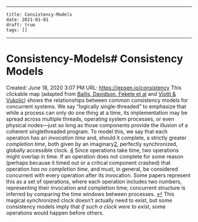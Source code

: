 
---
    title: Consistency-Models
    date: 2021-01-01    
    draft: true
    tags: []
---
# Consistency-Models# Consistency Models
Created: June 18, 2020 3:07 PM
URL: https://jepsen.io/consistency
This clickable map (adapted from [Bailis, Davidson, Fekete et al](http://www.vldb.org/pvldb/vol7/p181-bailis.pdf) and [Viotti & Vukolic](https://arxiv.org/pdf/1512.00168.pdf)) shows the relationships between common consistency models for concurrent systems.
We say “logically single-threaded” to emphasize that while a process can only do one thing at a time, its implementation may be spread across multiple threads, operating system processes, or even physical nodes—just so long as those components provide the illusion of a coherent singlethreaded program.
To model this, we say that each operation has an *invocation time* and, should it complete, a strictly greater *completion time*, both given by an imaginary[2](https://jepsen.io/consistency), perfectly synchronized, globally accessible clock.
[4](https://jepsen.io/consistency)
Since operations take time, two operations might overlap in time.
If an operation does not complete for some reason (perhaps because it timed out or a critical component crashed) that operation *has no completion time*, and must, in general, be considered concurrent with every operation after its invocation.
Some papers represent this as a set of operations, where each operation includes two numbers, representing their invocation and completion time; concurrent structure is inferred by comparing the time windows between processes.
[↩](https://jepsen.io/consistency)
This magical synchronized clock doesn’t actually need to exist, but some consistency models imply that *if such a clock were to exist*, some operations would happen before others.
